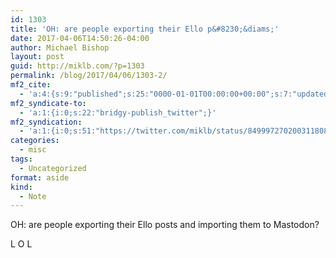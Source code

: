 ```yaml
---
id: 1303
title: 'OH: are people exporting their Ello p&#8230;&diams;'
date: 2017-04-06T14:50:26-04:00
author: Michael Bishop
layout: post
guid: http://miklb.com/?p=1303
permalink: /blog/2017/04/06/1303-2/
mf2_cite:
  - 'a:4:{s:9:"published";s:25:"0000-01-01T00:00:00+00:00";s:7:"updated";s:25:"0000-01-01T00:00:00+00:00";s:8:"category";a:1:{i:0;s:0:"";}s:6:"author";a:0:{}}'
mf2_syndicate-to:
  - 'a:1:{i:0;s:22:"bridgy-publish_twitter";}'
mf2_syndication:
  - 'a:1:{i:0;s:51:"https://twitter.com/miklb/status/849997270200311808";}'
categories:
  - misc
tags:
  - Uncategorized
format: aside
kind:
  - Note
---
```

OH: are people exporting their Ello posts and importing them to Mastodon?

L O L